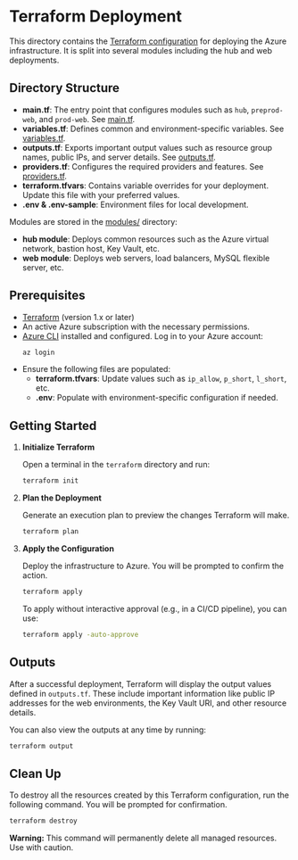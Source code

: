 # Terraform Deployment

This directory contains the [Terraform configuration](terraform/main.tf) for deploying the Azure infrastructure. It is split into several modules including the hub and web deployments.

## Directory Structure

- **main.tf**: The entry point that configures modules such as `hub`, `preprod-web`, and `prod-web`. See [main.tf](terraform/main.tf).
- **variables.tf**: Defines common and environment-specific variables. See [variables.tf](terraform/variables.tf).
- **outputs.tf**: Exports important output values such as resource group names, public IPs, and server details. See [outputs.tf](terraform/outputs.tf).
- **providers.tf**: Configures the required providers and features. See [providers.tf](terraform/providers.tf).
- **terraform.tfvars**: Contains variable overrides for your deployment. Update this file with your preferred values.
- **.env & .env-sample**: Environment files for local development.

Modules are stored in the [modules/](terraform/modules/) directory:

- **hub module**: Deploys common resources such as the Azure virtual network, bastion host, Key Vault, etc.
- **web module**: Deploys web servers, load balancers, MySQL flexible server, etc.

## Prerequisites

- [Terraform](https://www.terraform.io/downloads) (version 1.x or later)
- An active Azure subscription with the necessary permissions.
- [Azure CLI](https://docs.microsoft.com/en-us/cli/azure/install-azure-cli) installed and configured. Log in to your Azure account:
  ```sh
  az login
  ```
- Ensure the following files are populated:
  - **terraform.tfvars**: Update values such as `ip_allow`, `p_short`, `l_short`, etc.
  - **.env**: Populate with environment-specific configuration if needed.

## Getting Started

1. **Initialize Terraform**

   Open a terminal in the `terraform` directory and run:

   ```sh
   terraform init
   ```

2. **Plan the Deployment**

   Generate an execution plan to preview the changes Terraform will make.

   ```sh
   terraform plan
   ```

3. **Apply the Configuration**

   Deploy the infrastructure to Azure. You will be prompted to confirm the action.

   ```sh
   terraform apply
   ```

   To apply without interactive approval (e.g., in a CI/CD pipeline), you can use:

   ```sh
   terraform apply -auto-approve
   ```

## Outputs

After a successful deployment, Terraform will display the output values defined in `outputs.tf`. These include important information like public IP addresses for the web environments, the Key Vault URI, and other resource details.

You can also view the outputs at any time by running:

```sh
terraform output
```

## Clean Up

To destroy all the resources created by this Terraform configuration, run the following command. You will be prompted for confirmation.

```sh
terraform destroy
```

**Warning:** This command will permanently delete all managed resources. Use with caution.

